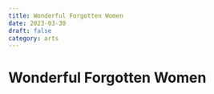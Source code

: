 ```yaml
---
title: Wonderful Forgotten Women
date: 2023-03-30
draft: false
category: arts
---
```

# Wonderful Forgotten Women
